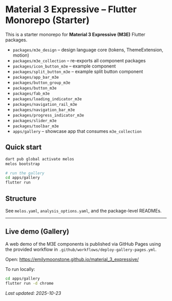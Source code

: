 # Material 3 Expressive – Flutter Monorepo (Starter)

This is a starter monorepo for **Material 3 Expressive (M3E)** Flutter packages.

- `packages/m3e_design` – design language core (tokens, ThemeExtension, motion)
- `packages/m3e_collection` – re-exports all component packages
- `packages/icon_button_m3e` – example component
- `packages/split_button_m3e` – example split button component
- `packages/app_bar_m3e`
- `packages/button_group_m3e`
- `packages/button_m3e`
- `packages/fab_m3e`
- `packages/loading_indicator_m3e`
- `packages/navigation_rail_m3e`
- `packages/navigation_bar_m3e`
- `packages/progress_indicator_m3e`
- `packages/slider_m3e`
- `packages/toolbar_m3e`
- `apps/gallery` – showcase app that consumes `m3e_collection`

## Quick start

```bash
dart pub global activate melos
melos bootstrap

# run the gallery
cd apps/gallery
flutter run
```

## Structure

See `melos.yaml`, `analysis_options.yaml`, and the package-level READMEs.


---

## Live demo (Gallery)

A web demo of the M3E components is published via GitHub Pages using the provided workflow in `.github/workflows/deploy-gallery-pages.yml`.

Open: https://emilymoonstone.github.io/material_3_expressive/

To run locally:

```sh
cd apps/gallery
flutter run -d chrome
```

_Last updated: 2025-10-23_
